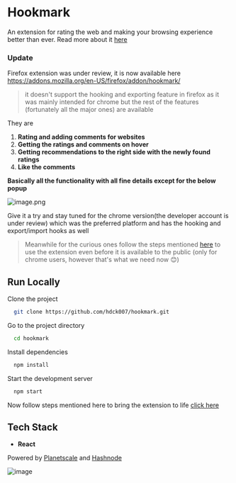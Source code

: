 
# Hookmark

An extension for rating the web and making your browsing experience better than ever. Read more about it [here](https://haridarshan.hashnode.dev/introducing-hookmark)

### Update
Firefox extension was under review, it is now available here https://addons.mozilla.org/en-US/firefox/addon/hookmark/ 
> it doesn't support the hooking and exporting feature in firefox as it was mainly intended for chrome but the rest of the features (fortunately all the  major ones) are 
> available

They are
1. **Rating and adding comments for websites**
2. **Getting the ratings and comments on hover**
3. **Getting recommendations to the right side with the newly found ratings**
4. **Like the comments**

**Basically all the functionality with all fine details except for the below popup**

![image.png](https://cdn.hashnode.com/res/hashnode/image/upload/v1659367243179/Yz4gdf2oW_.png)

Give it a try and stay tuned for the chrome version(the developer account is under review) which was the preferred platform and has the hooking and export/import hooks as well

> Meanwhile for the curious ones follow the steps mentioned [here](https://haridarshan.hashnode.dev/introducing-hookmark#heading-using-the-frontend) to use the 
> extension even before it is available to the public (only for chrome users, however that's what we need now 😊)


## Run Locally

Clone the project

```bash
  git clone https://github.com/hdck007/hookmark.git
```

Go to the project directory

```bash
  cd hookmark
```

Install dependencies

```bash
  npm install
```

Start the development server

```bash
  npm start
```
Now follow steps mentioned here to bring the extension to life [click here](https://haridarshan.hashnode.dev/introducing-hookmark#heading-using-the-frontend)

## Tech Stack

- **React**

Powered by [Planetscale](https://planetscale.com/) and [Hashnode](https://hashnode.com/)


![image](https://user-images.githubusercontent.com/68905333/182065498-9312d45e-54f7-4347-b8c8-842fd88474c2.png)


